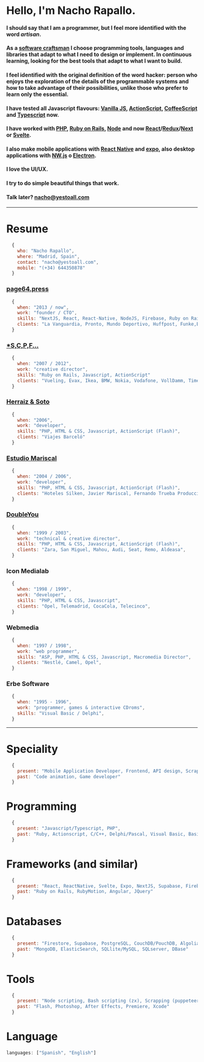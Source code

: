 # Hello, I'm Nacho Rapallo.

#### I should say that I am a programmer, but I feel more identified with the word **_artisan_**.

#### As a [software craftsman](https://en.wikipedia.org/wiki/Software_craftsmanship) I choose programming tools, languages and libraries that adapt to what I need to design or implement. In continuous learning, looking for the best tools that adapt to what I want to build.

#### I feel identified with the original definition of the word hacker: person who enjoys the exploration of the details of the programmable systems and how to take advantage of their possibilities, unlike those who prefer to learn only the essential.

#### I have tested all Javascript flavours: [Vanilla JS](http://vanilla-js.com), [ActionScript](https://es.wikipedia.org/wiki/ActionScript), [CoffeeScript](https://coffeescript.org) and [Typescript](https://www.typescriptlang.org) now.

#### I have worked with [PHP](https://www.php.net/manual/es/intro-whatis.php), [Ruby on Rails](https://rubyonrails.org), [Node](https://nodejs.org/es/) and now [React](https://es.reactjs.org)/[Redux](https://es.redux.js.org)/[Next](https://nextjs.org) or [Svelte](https://svelte.dev).

#### I also make mobile applications with <a href="https://reactnative.dev" target="_blank">React Native</a> and <a href="https://expo.dev" target="_blank">expo</a>, also desktop applications with [NW.js](https://nwjs.io) o [Electron](https://www.electronjs.org).

#### I love the UI/UX.

#### I try to do simple beautiful things that work.

#### Talk later? nacho@yestoall.com

---

# Resume

```js
  {
    who: "Nacho Rapallo",
    where: "Madrid, Spain",
    contact: "nacho@yestoall.com",
    mobile: "(+34) 644350878"
  }
```

### [page64.press](https://page64.press)

```js
  {
    when: "2013 / now",
    work: "founder / CTO",
    skills: "NextJS, React, React-Native, NodeJS, Firebase, Ruby on Rails"
    clients: "La Vanguardia, Pronto, Mundo Deportivo, Huffpost, Funke,Bauer Media Group, La Razón, El Periódico, Prensa Ibérica, TVguia, TVmovie, Prisa, Zapi, Agile..."
  }
```

### [\*S,C,P,F...](http://www.scpf.com)

```js
  {
    when: "2007 / 2012",
    work: "creative director",
    skills: "Ruby on Rails, Javascript, ActionScript"
    clients: "Vueling, Evax, Ikea, BMW, Nokia, Vodafone, VollDamm, Timeout, CocaCola, Pepsi, Ayuntamiento Barcelona..."
  }
```

### [Herraiz & Soto](https://www.herraizsoto.com)

```js
  {
    when: "2006",
    work: "developer",
    skills: "PHP, HTML & CSS, Javascript, ActionScript (Flash)",
    clients: "Viajes Barceló"
  }
```

### [Estudio Mariscal](https://mariscal.com/)

```js
  {
    when: "2004 / 2006",
    work: "developer",
    skills: "PHP, HTML & CSS, Javascript, ActionScript (Flash)",
    clients: "Hoteles Silken, Javier Mariscal, Fernando Trueba Producciones, Copa America",
  }
```

### [DoubleYou](http://www.doubleyou.com)

```js
  {
    when: "1999 / 2003",
    work: "technical & creative director",
    skills: "PHP, HTML & CSS, Javascript, ActionScript (Flash)",
    clients: "Zara, San Miguel, Mahou, Audi, Seat, Remo, Aldeasa",
  }
```

### Icon Medialab

```js
  {
    when: "1998 / 1999",
    work: "developer",
    skills: "PHP, HTML & CSS, Javascript",
    clients: "Opel, Telemadrid, CocaCola, Telecinco",
  }
```

### Webmedia

```js
  {
    when: "1997 / 1998",
    work: "web programmer",
    skills: "ASP, PHP, HTML & CSS, Javascript, Macromedia Director",
    clients: "Nestlé, Camel, Opel",
  }
```

### Erbe Software

```js
  {
    when: "1995 - 1996",
    work: "programmer, games & interactive CDroms",
    skills: "Visual Basic / Delphi",
  }
```

---

# Speciality

```js
  {
    present: "Mobile Application Developer, Frontend, API design, Scrapping, Design, Creativity",
    past: "Code animation, Game developer"
  }
```

# Programming

```js
  {
    present: "Javascript/Typescript, PHP",
    past: "Ruby, Actionscript, C/C++, Delphi/Pascal, Visual Basic, Basic, Assembler (z80/8088)"
  }
```

# Frameworks (and similar)

```js
  {
    present: "React, ReactNative, Svelte, Expo, NextJS, Supabase, Firebase, GraphQL, Electron, NWjs",
    past: "Ruby on Rails, RubyMotion, Angular, JQuery"
  }
```

# Databases

```js
  {
    present: "Firestore, Supabase, PostgreSQL, CouchDB/PouchDB, Algolia, GraphQL, prisma",
    past: "MongoDB, ElasticSearch, SQLlite/MySQL, SQLserver, DBase"
  }
```

# Tools

```js
  {
    present: "Node scripting, Bash scripting (zx), Scrapping (puppeteer), VScode, Sketch, Balsamiq mockups, iTerm",
    past: "Flash, Photoshop, After Effects, Premiere, Xcode"
  }
```

# Language

```js
languages: ["Spanish", "English"]
```
